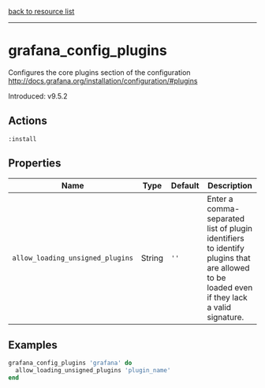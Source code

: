 [back to resource list](https://github.com/sous-chefs/grafana#resources)

---

# grafana_config_plugins

Configures the core plugins section of the configuration <http://docs.grafana.org/installation/configuration/#plugins>

Introduced: v9.5.2

## Actions

`:install`

## Properties

| Name                      | Type          |  Default                    | Description                                                               |
| ------------------------- | ------------- | --------------------------- | ------------------------------------------------------------------------- |
| `allow_loading_unsigned_plugins` | String | `''` | Enter a comma-separated list of plugin identifiers to identify<br />plugins that are allowed to be loaded even if they lack a valid signature. |

## Examples

```ruby
grafana_config_plugins 'grafana' do
  allow_loading_unsigned_plugins 'plugin_name'
end
```
